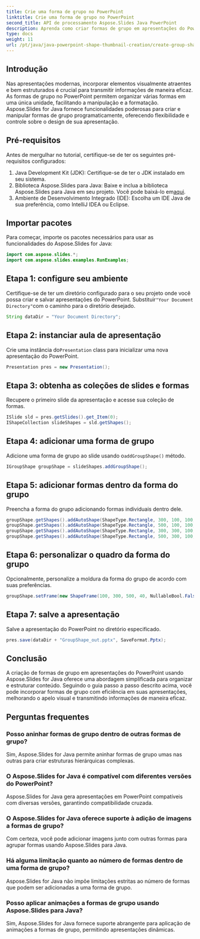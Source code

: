 ```yaml
---
title: Crie uma forma de grupo no PowerPoint
linktitle: Crie uma forma de grupo no PowerPoint
second_title: API de processamento Aspose.Slides Java PowerPoint
description: Aprenda como criar formas de grupo em apresentações do PowerPoint usando Aspose.Slides para Java. Melhore a organização e o apelo visual sem esforço.
type: docs
weight: 11
url: /pt/java/java-powerpoint-shape-thumbnail-creation/create-group-shape-powerpoint/
---
```

## Introdução
Nas apresentações modernas, incorporar elementos visualmente atraentes e bem estruturados é crucial para transmitir informações de maneira eficaz. As formas de grupo no PowerPoint permitem organizar várias formas em uma única unidade, facilitando a manipulação e a formatação. Aspose.Slides for Java fornece funcionalidades poderosas para criar e manipular formas de grupo programaticamente, oferecendo flexibilidade e controle sobre o design de sua apresentação.
## Pré-requisitos
Antes de mergulhar no tutorial, certifique-se de ter os seguintes pré-requisitos configurados:
1. Java Development Kit (JDK): Certifique-se de ter o JDK instalado em seu sistema.
2.  Biblioteca Aspose.Slides para Java: Baixe e inclua a biblioteca Aspose.Slides para Java em seu projeto. Você pode baixá-lo em[aqui](https://releases.aspose.com/slides/java/).
3. Ambiente de Desenvolvimento Integrado (IDE): Escolha um IDE Java de sua preferência, como IntelliJ IDEA ou Eclipse.

## Importar pacotes
Para começar, importe os pacotes necessários para usar as funcionalidades do Aspose.Slides for Java:
```java
import com.aspose.slides.*;
import com.aspose.slides.examples.RunExamples;
```
## Etapa 1: configure seu ambiente
 Certifique-se de ter um diretório configurado para o seu projeto onde você possa criar e salvar apresentações do PowerPoint. Substituir`"Your Document Directory"`com o caminho para o diretório desejado.
```java
String dataDir = "Your Document Directory";
```
## Etapa 2: instanciar aula de apresentação
 Crie uma instância do`Presentation` class para inicializar uma nova apresentação do PowerPoint.
```java
Presentation pres = new Presentation();
```
## Etapa 3: obtenha as coleções de slides e formas
Recupere o primeiro slide da apresentação e acesse sua coleção de formas.
```java
ISlide sld = pres.getSlides().get_Item(0);
IShapeCollection slideShapes = sld.getShapes();
```
## Etapa 4: adicionar uma forma de grupo
 Adicione uma forma de grupo ao slide usando o`addGroupShape()` método.
```java
IGroupShape groupShape = slideShapes.addGroupShape();
```
## Etapa 5: adicionar formas dentro da forma do grupo
Preencha a forma do grupo adicionando formas individuais dentro dele.
```java
groupShape.getShapes().addAutoShape(ShapeType.Rectangle, 300, 100, 100, 100);
groupShape.getShapes().addAutoShape(ShapeType.Rectangle, 500, 100, 100, 100);
groupShape.getShapes().addAutoShape(ShapeType.Rectangle, 300, 300, 100, 100);
groupShape.getShapes().addAutoShape(ShapeType.Rectangle, 500, 300, 100, 100);
```
## Etapa 6: personalizar o quadro da forma do grupo
Opcionalmente, personalize a moldura da forma do grupo de acordo com suas preferências.
```java
groupShape.setFrame(new ShapeFrame(100, 300, 500, 40, NullableBool.False, NullableBool.False, 0));
```
## Etapa 7: salve a apresentação
Salve a apresentação do PowerPoint no diretório especificado.
```java
pres.save(dataDir + "GroupShape_out.pptx", SaveFormat.Pptx);
```

## Conclusão
A criação de formas de grupo em apresentações do PowerPoint usando Aspose.Slides for Java oferece uma abordagem simplificada para organizar e estruturar conteúdo. Seguindo o guia passo a passo descrito acima, você pode incorporar formas de grupo com eficiência em suas apresentações, melhorando o apelo visual e transmitindo informações de maneira eficaz.

## Perguntas frequentes
### Posso aninhar formas de grupo dentro de outras formas de grupo?
Sim, Aspose.Slides for Java permite aninhar formas de grupo umas nas outras para criar estruturas hierárquicas complexas.
### O Aspose.Slides for Java é compatível com diferentes versões do PowerPoint?
Aspose.Slides for Java gera apresentações em PowerPoint compatíveis com diversas versões, garantindo compatibilidade cruzada.
### O Aspose.Slides for Java oferece suporte à adição de imagens a formas de grupo?
Com certeza, você pode adicionar imagens junto com outras formas para agrupar formas usando Aspose.Slides para Java.
### Há alguma limitação quanto ao número de formas dentro de uma forma de grupo?
Aspose.Slides for Java não impõe limitações estritas ao número de formas que podem ser adicionadas a uma forma de grupo.
### Posso aplicar animações a formas de grupo usando Aspose.Slides para Java?
Sim, Aspose.Slides for Java fornece suporte abrangente para aplicação de animações a formas de grupo, permitindo apresentações dinâmicas.